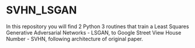 # SVHN_LSGAN
In this repository you will find 2 Python 3 routines that train a Least Squares Generative Adversarial Networks - LSGAN, to Google Street View House Number - SVHN, following architecture of original paper.
